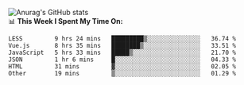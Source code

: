 
![Anurag's GitHub stats](https://github-readme-stats.vercel.app/api?username=supergczh&show_icons=true&theme=radical)
<br />
📊 **This Week I Spent My Time On:**

<!--START_SECTION:waka-->

```text
LESS         9 hrs 24 mins   █████████▒░░░░░░░░░░░░░░░   36.74 %
Vue.js       8 hrs 35 mins   ████████▒░░░░░░░░░░░░░░░░   33.51 %
JavaScript   5 hrs 33 mins   █████▒░░░░░░░░░░░░░░░░░░░   21.70 %
JSON         1 hr 6 mins     █░░░░░░░░░░░░░░░░░░░░░░░░   04.33 %
HTML         31 mins         ▓░░░░░░░░░░░░░░░░░░░░░░░░   02.05 %
Other        19 mins         ▒░░░░░░░░░░░░░░░░░░░░░░░░   01.29 %
```

<!--END_SECTION:waka-->
